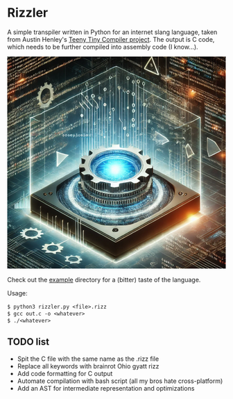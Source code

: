 # Rizzler
A simple transpiler written in Python for an internet slang language, taken from Austin Henley's <a href="https://austinhenley.com/blog/teenytinycompiler1.html">Teeny Tiny Compiler project</a>. The output is C code, which needs to be further compiled into assembly code (I know...).

![figuring out computers](transpiler.png "Rizzlers")

Check out the  [example](example/) directory for a (bitter) taste of the language.

Usage:
```
$ python3 rizzler.py <file>.rizz
$ gcc out.c -o <whatever>
$ ./<whatever>
```

## TODO list
 - Spit the C file with the same name as the .rizz file
 - Replace all keywords with brainrot Ohio gyatt rizz
 - Add code formatting for C output
 - Automate compilation with bash script (all my bros hate cross-platform)
 - Add an AST for intermediate representation and optimizations